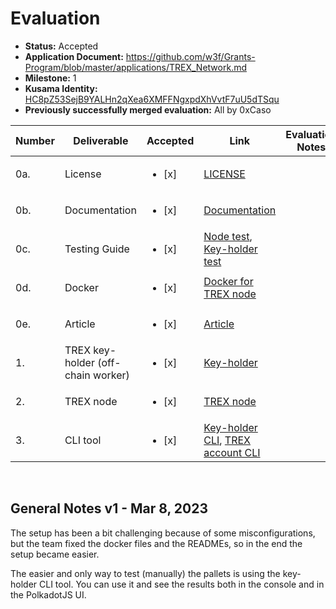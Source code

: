 # Evaluation

- **Status:** Accepted
- **Application Document:** https://github.com/w3f/Grants-Program/blob/master/applications/TREX_Network.md
- **Milestone:** 1
- **Kusama Identity:** [HC8pZ53SejB9YALHn2qXea6XMFFNgxpdXhVvtF7uU5dTSqu](https://kusama.subscan.io/account/HC8pZ53SejB9YALHn2qXea6XMFFNgxpdXhVvtF7uU5dTSqu)
- **Previously successfully merged evaluation:** All by 0xCaso

| Number | Deliverable                        | Accepted               | Link                                                                                                                                                                                                                                          | Evaluation Notes |
| ------ | ---------------------------------- | ---------------------- | --------------------------------------------------------------------------------------------------------------------------------------------------------------------------------------------------------------------------------------------- | ---------------- |
| 0a.    | License                            | <ul><li>[x] </li></ul> | [LICENSE](https://github.com/NexTokenTech/TREX/blob/2fe18a0327f8c6d77b898e496c8249311a93d725/LICENSE)                                                                                                                                         |                  |
| 0b.    | Documentation                      | <ul><li>[x] </li></ul> | [Documentation](https://github.com/NexTokenTech/trex-doc-md/tree/0e02977b5a1e82926cb974b7f3ef6aa0ae86deb5)                                                                                                                                    |                  |
| 0c.    | Testing Guide                      | <ul><li>[x] </li></ul> | [Node test](https://github.com/NexTokenTech/TREX/tree/2fe18a0327f8c6d77b898e496c8249311a93d725#test), [Key-holder test](https://github.com/NexTokenTech/trex-keyholder/tree/e8708ee0d10eafa9eb7d2704c31dadf159488a15#unit-test)               |                  |
| 0d.    | Docker                             | <ul><li>[x] </li></ul> | [Docker for TREX node](https://github.com/NexTokenTech/TREX/blob/2fe18a0327f8c6d77b898e496c8249311a93d725/docker-compose.yml)                                                                                                                 |                  |
| 0e.    | Article                            | <ul><li>[x] </li></ul> | [Article](https://github.com/NexTokenTech/trex-doc-md)                                                                                                                                                                                        |                  |
| 1.     | TREX key-holder (off-chain worker) | <ul><li>[x] </li></ul> | [Key-holder](https://github.com/NexTokenTech/trex-keyholder/tree/e8708ee0d10eafa9eb7d2704c31dadf159488a15)                                                                                                                                    |                  |
| 2.     | TREX node                          | <ul><li>[x] </li></ul> | [TREX node](https://github.com/NexTokenTech/TREX/tree/2fe18a0327f8c6d77b898e496c8249311a93d725)                                                                                                                                               |                  |
| 3.     | CLI tool                           | <ul><li>[x] </li></ul> | [Key-holder CLI](https://github.com/NexTokenTech/trex-keyholder/tree/e8708ee0d10eafa9eb7d2704c31dadf159488a15#cli-tool), [TREX account CLI](https://github.com/NexTokenTech/trex-account-funds/tree/e6531a02af4907e4c6f4775028363e293f6c73eb) |                  |

<br/>

## General Notes v1 - Mar 8, 2023

The setup has been a bit challenging because of some misconfigurations, but the team fixed the docker files and the READMEs, so in the end the setup became easier.

The easier and only way to test (manually) the pallets is using the key-holder CLI tool. You can use it and see the results both in the console and in the PolkadotJS UI.
